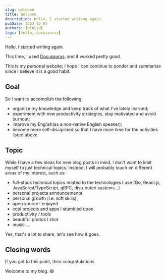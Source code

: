 ```yaml
---
slug: welcome
title: Welcome
description: Hello, I started writing again.
pubDate: 2022-12-01
authors: [binliu]
tags: [hello, docusaurus]
---
```


Hello, I started writing again.

This time, I used [Docusaurus](https://docusaurus.io/), and it worked pretty good. 

This is my personal website; I hope I can continue to ponder and summarize since I believe it is a good habit.

## Goal
So I want to accomplish the following:

- organize my knowledge and keep track of what I've lately learned;
- experiment with new productivity strategies, stay motivated and avoid burnout;
- improve my English(as a non-native English speaker);
- become more self-disciplined so that I have more time for the activities listed above.

<!--truncate-->

## Topic
While I have a few ideas for new blog posts in mind, I don't want to limit myself to just technical topics. Instead, I will probably touch on different areas of my interest, such as:

- full-stack technical topics related to the technologies I use (Go, React.js, JavaScript/TypeScript, gRPC, distributed systems...)
- personal projects announcements
- personal growth (i.e. soft skills),
- open source I enjoyed
- cool projects and apps I stumbled upon
- productivity / tools
- beautiful photos I shot
- music ...

Yes, that's a lot to share, let's see how it goes.


## Closing words
If you got to this point, then congratulations.

Welcome to my blog. 😄





